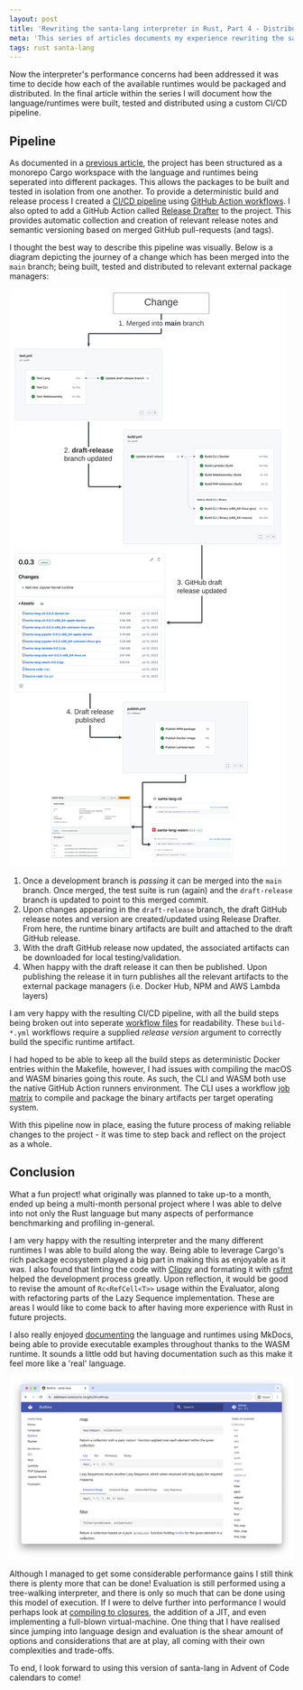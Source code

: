 ```yaml
---
layout: post
title: 'Rewriting the santa-lang interpreter in Rust, Part 4 - Distribution'
meta: 'This series of articles documents my experience rewriting the santa-lang interpreter in Rust; in this article I will document how the language/runtimes were built, tested and distributed using a custom CI/CD pipeline'
tags: rust santa-lang
---
```


Now the interpreter's performance concerns had been addressed it was time to decide how each of the available runtimes would be packaged and distributed.
In the final article within the series I will document how the language/runtimes were built, tested and distributed using a custom CI/CD pipeline.

<!--more-->

## Pipeline

As documented in a [previous article](https://eddmann.com/posts/rewriting-the-santa-lang-interpreter-in-rust-part-1-implementing-the-core/), the project has been structured as a monorepo Cargo workspace with the language and runtimes being seperated into different packages.
This allows the packages to be built and tested in isolation from one another.
To provide a deterministic build and release process I created a [CI/CD pipeline](https://github.com/eddmann/santa-lang-rs/tree/d175c6a692265d2b66355e17e7cbe2f51f36b3d1/.github) using [GitHub Action workflows](https://docs.github.com/en/actions/using-workflows).
I also opted to add a GitHub Action called [Release Drafter](https://github.com/release-drafter/release-drafter) to the project.
This provides automatic collection and creation of relevant release notes and semantic versioning based on merged GitHub pull-requests (and tags).

I thought the best way to describe this pipeline was visually.
Below is a diagram depicting the journey of a change which has been merged into the `main` branch; being built, tested and distributed to relevant external package managers:

<img src="/uploads/rewriting-the-santa-lang-interpreter-in-rust/pipeline.png" alt="CI/CD Pipeline" />

1. Once a development branch is _passing_ it can be merged into the `main` branch. Once merged, the test suite is run (again) and the `draft-release` branch is updated to point to this merged commit.
2. Upon changes appearing in the `draft-release` branch, the draft GitHub release notes and version are created/updated using Release Drafter. From here, the runtime binary artifacts are built and attached to the draft GitHub release.
3. With the draft GitHub release now updated, the associated artifacts can be downloaded for local testing/validation.
4. When happy with the draft release it can then be published. Upon publishing the release it in turn publishes all the relevant artifacts to the external package managers (i.e. Docker Hub, NPM and AWS Lambda layers)

I am very happy with the resulting CI/CD pipeline, with all the build steps being broken out into seperate [workflow files](https://github.com/eddmann/santa-lang-rs/tree/d175c6a692265d2b66355e17e7cbe2f51f36b3d1/.github/workflows) for readability.
These `build-*.yml` workflows require a supplied _release version_ argument to correctly build the specific runtime artifact.

I had hoped to be able to keep all the build steps as deterministic Docker entries within the Makefile, however, I had issues with compiling the macOS and WASM binaries going this route.
As such, the CLI and WASM both use the native GitHub Action runners environment.
The CLI uses a workflow [job matrix](https://github.com/eddmann/santa-lang-rs/blob/d175c6a692265d2b66355e17e7cbe2f51f36b3d1/.github/workflows/build-cli.yml#L45) to compile and package the binary artifacts per target operating system.

With this pipeline now in place, easing the future process of making reliable changes to the project - it was time to step back and reflect on the project as a whole.

## Conclusion

What a fun project! what originally was planned to take up-to a month, ended up being a multi-month personal project where I was able to delve into not only the Rust language but many aspects of performance benchmarking and profiling in-general.

I am very happy with the resulting interpreter and the many different runtimes I was able to build along the way.
Being able to leverage Cargo's rich package ecosystem played a big part in making this as enjoyable as it was.
I also found that linting the code with [Clippy](https://doc.rust-lang.org/clippy/) and formating it with [rsfmt](https://github.com/zBaitu/rsfmt) helped the development process greatly.
Upon reflection, it would be good to revise the amount of `Rc<RefCell<T>>` usage within the Evaluator, along with refactoring parts of the Lazy Sequence implementation.
These are areas I would like to come back to after having more experience with Rust in future projects.

I also really enjoyed [documenting](https://eddmann.com/santa-lang/) the language and runtimes using MkDocs, being able to provide executable examples throughout thanks to the WASM runtime.
It sounds a little odd but having documentation such as this make it feel more like a 'real' language.

<img src="/uploads/rewriting-the-santa-lang-interpreter-in-rust/documentation.png" alt="Documentation" />

Although I managed to get some considerable performance gains I still think there is plenty more that can be done!
Evaluation is still performed using a tree-walking interpreter, and there is only so much that can be done using this model of execution.
If I were to delve further into performance I would perhaps look at [compiling to closures](https://blog.cloudflare.com/building-fast-interpreters-in-rust/#dynamic-dispatch-and-closures-to-the-rescue), the addition of a JIT, and even implementing a full-blown virtual-machine.
One thing that I have realised since jumping into language design and evaluation is the shear amount of options and considerations that are at play, all coming with their own complexities and trade-offs.

To end, I look forward to using this version of santa-lang in Advent of Code calendars to come!
